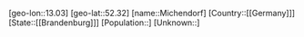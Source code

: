 ﻿---
location: [52.32,13.03]
type: City
tags:
- geo/City


SpocWebEntityId: 32463
isDeleted: false
confidential: public

---
[geo-lon::13.03]
[geo-lat::52.32]
[name::Michendorf]
[Country::[[Germany]]]
[State::[[Brandenburg]]]
[Population::]
[Unknown::]


